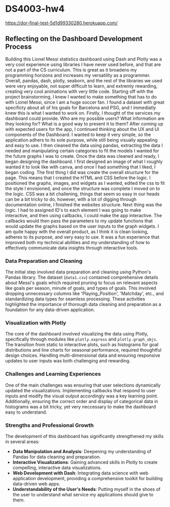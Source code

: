 # DS4003-hw4
https://dor-final-test-5d1d99330280.herokuapp.com/ 

## Reflecting on the Dashboard Development Process

Building this Lionel Messi statistics dashboard using Dash and Plotly was a very cool experience using libraries I have never used before, and that are not a part of the CS curriculum. This is great as it broadens my programming horizons and increases my versatility as a programmer. Overall, pandas, dash, plotly, seaborn, and the rest of the libraries we used were very enjoyable, not super difficult to learn, and extremly rewarding, creating very cool animations with very little code. Starting off with the project brainstorming, I knew I wanted to make something that has to do with Lionel Messi, since I am a huge soccer fan. I found a dataset with great specificty about all of his goals for Barcelona and PSG, and I immediatly knew this is what I wanted to work on. Firstly, I thought of the services my dashboard could provide. Who are my possible users? What information are they looking for? What is a good way to present it to them? After coming up with expected users for the app, I continued thinking about the UX and UI components of the Dashboard. I wanted to keep it very simple, so the application adhers to its sole purpose, while still being visually appealing and easy to use. I then cleaned the data using pandas, extracting the data I needed and manipulating certain categories to fit the models I wanted for the future graphs I was to create. Once the data was cleaned and ready, I began designing the dashboard. I first designed an image of what I roughly wanted it to look like with canva, and once I had something that I liked, I began coding. The first thing I did was create the overall structure for the page. This means that I created the HTML and CSS before the logic. I positioned the graphs, images, and widgets as I wanted, edited the css to fit the style I envisioned, and once the structure was complete I moved on to the logic. CSS was a bit challening, things that seem so easy in our heads can be a bit tricky to do, however, with a lot of digging through documentation online, I finished the websites structure. Next thing was the logic. I had to assigned ID's to each element I was going to make interactive, and then using callbacks, I could make the app interactive. The callbacks would then pass the parameters to my update functions that would update the graphs based on the user inputs to the graph widgets. I am quite happy with the overall product, as I think it is clean looking, adheres to its purpose, and very easy to use. It was a fun experience that improved both my technical abilities and my understanding of how to effectively communicate data insights through interactive tools.

### Data Preparation and Cleaning
The initial step involved data preparation and cleaning using Python's Pandas library. The dataset (`data1.csv`) contained comprehensive details about Messi's goals which required pruning to focus on relevant aspects like goals per season, minute of goals, and types of goals. This involved dropping unnecessary columns like 'Playing_Position', 'Matchday', etc., and standardizing data types for seamless processing. These activities highlighted the importance of thorough data cleaning and preparation as a foundation for any data-driven application.

### Visualization with Plotly
The core of the dashboard involved visualizing the data using Plotly, specifically through modules like `plotly.express` and `plotly.graph_objs`. The transition from static to interactive plots, such as histograms for goal distributions and line charts for seasonal performance, required thoughtful design choices. Handling multi-dimensional data and ensuring responsive updates to user inputs was both challenging and rewarding.

### Challenges and Learning Experiences
One of the main challenges was ensuring that user selections dynamically updated the visualizations. Implementing callbacks that respond to user inputs and modify the visual output accordingly was a key learning point. Additionally, ensuring the correct order and display of categorical data in histograms was a bit tricky, yet very neccessary to make the dashboard easy to understand.

### Strengths and Professional Growth
The development of this dashboard has significantly strengthened my skills in several areas:
- **Data Manipulation and Analysis**: Deepening my understanding of Pandas for data cleaning and preparation.
- **Interactive Visualizations**: Gaining advanced skills in Plotly to create compelling, interactive data visualizations.
- **Web Development with Dash**: Integrating data science with web application development, providing a comprehensive toolkit for building data-driven web apps.
- **Understandability of the User's Needs**: Putting myself in the shoes of the user to understand what service my applications should give to them.

